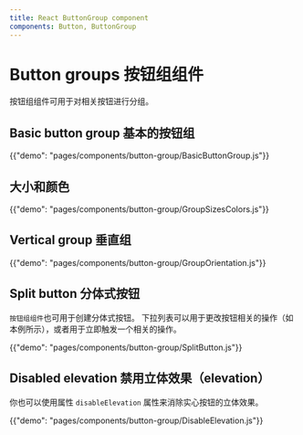 ```yaml
---
title: React ButtonGroup component
components: Button, ButtonGroup
---
```


# Button groups 按钮组组件

<p class="description">按钮组组件可用于对相关按钮进行分组。</p>

## Basic button group 基本的按钮组

{{"demo": "pages/components/button-group/BasicButtonGroup.js"}}

## 大小和颜色

{{"demo": "pages/components/button-group/GroupSizesColors.js"}}

## Vertical group 垂直组

{{"demo": "pages/components/button-group/GroupOrientation.js"}}

## Split button 分体式按钮

`按钮组组件`也可用于创建分体式按钮。 下拉列表可以用于更改按钮相关的操作（如本例所示），或者用于立即触发一个相关的操作。

{{"demo": "pages/components/button-group/SplitButton.js"}}

## Disabled elevation 禁用立体效果（elevation）

你也可以使用属性 `disableElevation` 属性来消除实心按钮的立体效果。

{{"demo": "pages/components/button-group/DisableElevation.js"}}

